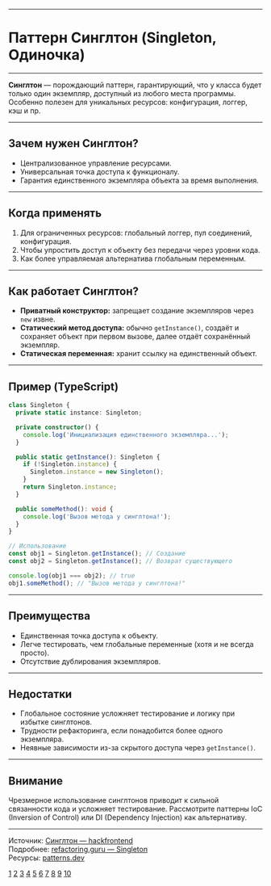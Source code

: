 
---

# Паттерн Синглтон (Singleton, Одиночка)

---

**Синглтон** — порождающий паттерн, гарантирующий, что у класса будет только один экземпляр, доступный из любого места программы. Особенно полезен для уникальных ресурсов: конфигурация, логгер, кэш и пр.

---

## Зачем нужен Синглтон?

- Централизованное управление ресурсами.
- Универсальная точка доступа к функционалу.
- Гарантия единственного экземпляра объекта за время выполнения.

---

## Когда применять

1. Для ограниченных ресурсов: глобальный логгер, пул соединений, конфигурация.
2. Чтобы упростить доступ к объекту без передачи через уровни кода.
3. Как более управляемая альтернатива глобальным переменным.

---

## Как работает Синглтон?

- **Приватный конструктор:** запрещает создание экземпляров через `new` извне.
- **Статический метод доступа:** обычно `getInstance()`, создаёт и сохраняет объект при первом вызове, далее отдаёт сохранённый экземпляр.
- **Статическая переменная:** хранит ссылку на единственный объект.

---

## Пример (TypeScript)

```ts
class Singleton {
  private static instance: Singleton;

  private constructor() {
    console.log('Инициализация единственного экземпляра...');
  }

  public static getInstance(): Singleton {
    if (!Singleton.instance) {
      Singleton.instance = new Singleton();
    }
    return Singleton.instance;
  }

  public someMethod(): void {
    console.log('Вызов метода у синглтона!');
  }
}

// Использование
const obj1 = Singleton.getInstance(); // Создание
const obj2 = Singleton.getInstance(); // Возврат существующего

console.log(obj1 === obj2); // true
obj1.someMethod(); // "Вызов метода у синглтона!"
```

---

## Преимущества

- Единственная точка доступа к объекту.
- Легче тестировать, чем глобальные переменные (хотя и не всегда просто).
- Отсутствие дублирования экземпляров.

---

## Недостатки

- Глобальное состояние усложняет тестирование и логику при избытке синглтонов.
- Трудности рефакторинга, если понадобится более одного экземпляра.
- Неявные зависимости из-за скрытого доступа через `getInstance()`.

---

## Внимание

Чрезмерное использование синглтонов приводит к сильной связанности кода и усложняет тестирование. Рассмотрите паттерны IoC (Inversion of Control) или DI (Dependency Injection) как альтернативу.

---

Источник: [Синглтон — hackfrontend](https://www.hackfrontend.com/docs/patterns/singleton)  
Подробнее: [refactoring.guru — Singleton](https://refactoring.guru/ru/design-patterns/singleton)  
Ресурсы: [patterns.dev](https://www.patterns.dev)

[1](https://refactoring.guru/ru/design-patterns/singleton)
[2](https://habr.com/ru/companies/otus/articles/779914/)
[3](https://skillbox.ru/media/code/chto-takoe-singleton-i-kak-ego-ispolzovat-v-razrabotke-prilozheniy/)
[4](https://gitverse.ru/blog/articles/development/207-singleton-odinochka-chto-eto-za-pattern-i-kak-ego-ispolzovat)
[5](https://kurshub.ru/journal/blog/singleton-eto/)
[6](https://proglib.io/p/realizaciya-patterna-odinochka-na-python-2024-10-10)
[7](https://radioprog.ru/post/1470)
[8](https://www.youtube.com/watch?v=4ZXGELFwfPA)
[9](https://refactoring.guru/ru/design-patterns/singleton/csharp/example)
[10](https://makedev.org/patterns/creational/singleton.html)

